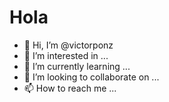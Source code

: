 # Hola
- 👋 Hi, I’m @victorponz
- 👀 I’m interested in ...
- 🌱 I’m currently learning ...
- 💞️ I’m looking to collaborate on ...
- 📫 How to reach me ...

<!---
victorponz/victorponz is a ✨ special ✨ repository because its `README.md` (this file) appears on your GitHub profile.
You can click the Preview link to take a look at your changes.
--->
